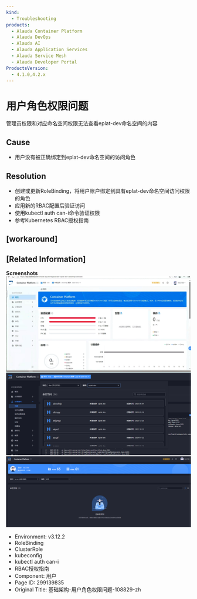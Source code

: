 ```yaml
---
kind:
  - Troubleshooting
products:
  - Alauda Container Platform
  - Alauda DevOps
  - Alauda AI
  - Alauda Application Services
  - Alauda Service Mesh
  - Alauda Developer Portal
ProductsVersion:
  - 4.1.0,4.2.x
---
```

<!-- A type of document that involves encountering a fault, diagnosing it, performing root cause analysis, and providing solutions. -->

# 用户角色权限问题

管理员权限和对应命名空间权限无法查看eplat-dev命名空间的内容

## Cause
- 用户没有被正确绑定到eplat-dev命名空间的访问角色

## Resolution
- 创建或更新RoleBinding，将用户账户绑定到具有eplat-dev命名空间访问权限的角色
- 应用新的RBAC配置后验证访问
- 使用kubectl auth can-i命令验证权限
- 参考Kubernetes RBAC授权指南

## [workaround]

## [Related Information]
**Screenshots**
![](assets/ji-chu-jia-gou-yong-hu-jiao-se-quan-xian-wen-ti-108829-zh/mceclip9_1747993471153_0h6r8.png)
![](assets/ji-chu-jia-gou-yong-hu-jiao-se-quan-xian-wen-ti-108829-zh/mceclip0_1747910960068_u8pgo.png)
![](assets/ji-chu-jia-gou-yong-hu-jiao-se-quan-xian-wen-ti-108829-zh/mceclip1_1747910966278_tbmto.png)
- Environment: v3.12.2
- RoleBinding
- ClusterRole
- kubeconfig
- kubectl auth can-i
- RBAC授权指南
- Component: 用户
- Page ID: 299139835
- Original Title: 基础架构-用户角色权限问题-108829-zh
